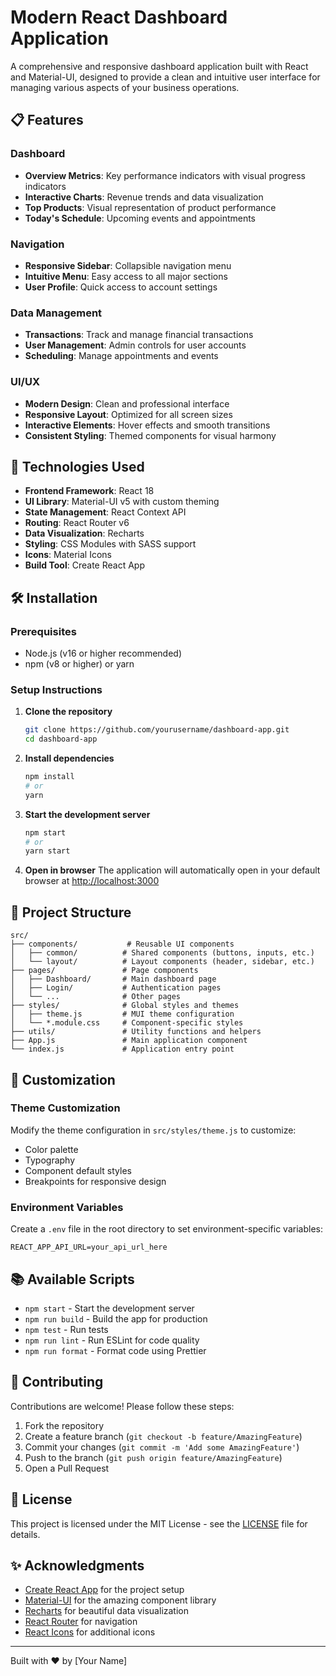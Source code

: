 # Modern React Dashboard Application

A comprehensive and responsive dashboard application built with React and Material-UI, designed to provide a clean and intuitive user interface for managing various aspects of your business operations.

## 📋 Features

### Dashboard
- **Overview Metrics**: Key performance indicators with visual progress indicators
- **Interactive Charts**: Revenue trends and data visualization
- **Top Products**: Visual representation of product performance
- **Today's Schedule**: Upcoming events and appointments

### Navigation
- **Responsive Sidebar**: Collapsible navigation menu
- **Intuitive Menu**: Easy access to all major sections
- **User Profile**: Quick access to account settings

### Data Management
- **Transactions**: Track and manage financial transactions
- **User Management**: Admin controls for user accounts
- **Scheduling**: Manage appointments and events

### UI/UX
- **Modern Design**: Clean and professional interface
- **Responsive Layout**: Optimized for all screen sizes
- **Interactive Elements**: Hover effects and smooth transitions
- **Consistent Styling**: Themed components for visual harmony

## 🚀 Technologies Used

- **Frontend Framework**: React 18
- **UI Library**: Material-UI v5 with custom theming
- **State Management**: React Context API
- **Routing**: React Router v6
- **Data Visualization**: Recharts
- **Styling**: CSS Modules with SASS support
- **Icons**: Material Icons
- **Build Tool**: Create React App

## 🛠️ Installation

### Prerequisites
- Node.js (v16 or higher recommended)
- npm (v8 or higher) or yarn

### Setup Instructions

1. **Clone the repository**
   ```bash
   git clone https://github.com/yourusername/dashboard-app.git
   cd dashboard-app
   ```

2. **Install dependencies**
   ```bash
   npm install
   # or
   yarn
   ```

3. **Start the development server**
   ```bash
   npm start
   # or
   yarn start
   ```

4. **Open in browser**
   The application will automatically open in your default browser at [http://localhost:3000](http://localhost:3000)

## 📁 Project Structure

```
src/
├── components/           # Reusable UI components
│   ├── common/          # Shared components (buttons, inputs, etc.)
│   └── layout/          # Layout components (header, sidebar, etc.)
├── pages/               # Page components
│   ├── Dashboard/       # Main dashboard page
│   ├── Login/           # Authentication pages
│   └── ...              # Other pages
├── styles/              # Global styles and themes
│   ├── theme.js         # MUI theme configuration
│   └── *.module.css     # Component-specific styles
├── utils/               # Utility functions and helpers
├── App.js               # Main application component
└── index.js             # Application entry point
```

## 🎨 Customization

### Theme Customization
Modify the theme configuration in `src/styles/theme.js` to customize:
- Color palette
- Typography
- Component default styles
- Breakpoints for responsive design

### Environment Variables
Create a `.env` file in the root directory to set environment-specific variables:
```
REACT_APP_API_URL=your_api_url_here
```

## 📚 Available Scripts

- `npm start` - Start the development server
- `npm run build` - Build the app for production
- `npm test` - Run tests
- `npm run lint` - Run ESLint for code quality
- `npm run format` - Format code using Prettier

## 🤝 Contributing

Contributions are welcome! Please follow these steps:

1. Fork the repository
2. Create a feature branch (`git checkout -b feature/AmazingFeature`)
3. Commit your changes (`git commit -m 'Add some AmazingFeature'`)
4. Push to the branch (`git push origin feature/AmazingFeature`)
5. Open a Pull Request

## 📄 License

This project is licensed under the MIT License - see the [LICENSE](LICENSE) file for details.

## ✨ Acknowledgments

- [Create React App](https://create-react-app.dev/) for the project setup
- [Material-UI](https://mui.com/) for the amazing component library
- [Recharts](https://recharts.org/) for beautiful data visualization
- [React Router](https://reactrouter.com/) for navigation
- [React Icons](https://react-icons.github.io/react-icons/) for additional icons

---

Built with ❤️ by [Your Name]
